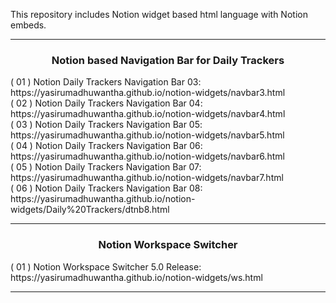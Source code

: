 This repository includes Notion widget based html language with Notion embeds.
<hr/>
<h3 align=center> Notion based Navigation Bar for Daily Trackers </h3>
( 01 ) Notion Daily Trackers Navigation Bar 03: https://yasirumadhuwantha.github.io/notion-widgets/navbar3.html
<br/>
( 02 ) Notion Daily Trackers Navigation Bar 04: https://yasirumadhuwantha.github.io/notion-widgets/navbar4.html
<br/>
( 03 ) Notion Daily Trackers Navigation Bar 05: https://yasirumadhuwantha.github.io/notion-widgets/navbar5.html
<br/>
( 04 ) Notion Daily Trackers Navigation Bar 06: https://yasirumadhuwantha.github.io/notion-widgets/navbar6.html
<br/>
( 05 ) Notion Daily Trackers Navigation Bar 07: https://yasirumadhuwantha.github.io/notion-widgets/navbar7.html
<br/>
( 06 ) Notion Daily Trackers Navigation Bar 08:<br/>
       https://yasirumadhuwantha.github.io/notion-widgets/Daily%20Trackers/dtnb8.html
<hr/>
<h3 align=center> Notion Workspace Switcher </h3>
( 01 ) Notion Workspace Switcher 5.0 Release: https://yasirumadhuwantha.github.io/notion-widgets/ws.html
<hr/>
